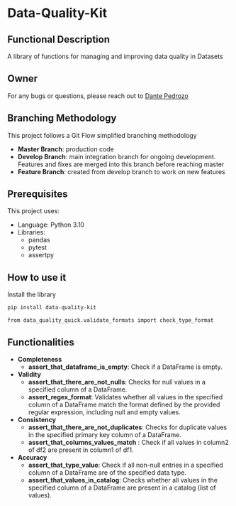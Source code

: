 # Data-Quality-Kit

## Functional Description
A library of functions for managing and improving data quality in Datasets

## Owner
For any bugs or questions, please reach out to [Dante Pedrozo](mailto:dante.victor.33@gmail.com)

## Branching Methodology
This project follows a Git Flow simplified branching methodology
- **Master Branch**: production code
- **Develop Branch**: main integration branch for ongoing development. Features and fixes are merged into this branch before reaching master
- **Feature Branch**: created from develop branch to work on new features

## Prerequisites
This project uses:
- Language: Python 3.10
- Libraries: 
  - pandas
  - pytest
  - assertpy

## How to use it
Install the library

```bash
pip install data-quality-kit
```
```
from data_quality_quick.validate_formats import check_type_format
```

## Functionalities

- **Completeness**
  - **assert_that_dataframe_is_empty**: Check if a DataFrame is empty.
- **Validity**
  - **assert_that_there_are_not_nulls**: Checks for null values in a specified column of a DataFrame.
  - **assert_regex_format**: Validates whether all values in the specified column of a DataFrame match the format
    defined by the provided regular expression, including null and empty values.
- **Consistency**
  - **assert_that_there_are_not_duplicates**: Checks for duplicate values in the specified primary key column of a DataFrame.
  - **assert_that_columns_values_match** :  Check if all values in column2 of df2 are present in column1 of df1.
- **Accuracy**
  - **assert_that_type_value**: Check if all non-null entries in a specified column of a DataFrame are of the specified data type.
  - **assert_that_values_in_catalog**:  Checks whether all values in the specified column of a DataFrame are present
    in a catalog (list of values).
  


